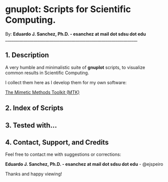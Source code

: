 # gnuplot: Scripts for Scientific Computing.

By: **Eduardo J. Sanchez, Ph.D. - esanchez at mail dot sdsu dot edu**
    __________________________________________________________________

## 1. Description

A very humble and minimalistic suite of **gnuplot** scripts, to visualize common
results in Scientific Computing.

I collect them here as I develop them for my own software:

[The Mimetic Methods Toolkit (MTK)](https://github.com/ejspeiro/MTK)

## 2. Index of Scripts



## 3. Tested with...



## 4. Contact, Support, and Credits

Feel free to contact me with suggestions or corrections:

**Eduardo J. Sanchez, Ph.D. - esanchez at mail dot sdsu dot edu** - @ejspeiro

Thanks and happy viewing!
